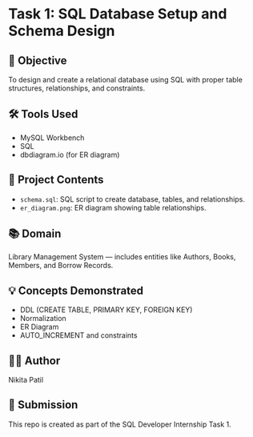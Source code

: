 # Task 1: SQL Database Setup and Schema Design

## 🎯 Objective
To design and create a relational database using SQL with proper table structures, relationships, and constraints.

## 🛠️ Tools Used
- MySQL Workbench
- SQL
- dbdiagram.io (for ER diagram)

## 📁 Project Contents
- `schema.sql`: SQL script to create database, tables, and relationships.
- `er_diagram.png`: ER diagram showing table relationships.

## 📚 Domain
Library Management System — includes entities like Authors, Books, Members, and Borrow Records.

## 💡 Concepts Demonstrated
- DDL (CREATE TABLE, PRIMARY KEY, FOREIGN KEY)
- Normalization
- ER Diagram
- AUTO_INCREMENT and constraints

## 👩‍💻 Author
Nikita Patil

## 🔗 Submission
This repo is created as part of the SQL Developer Internship Task 1.
